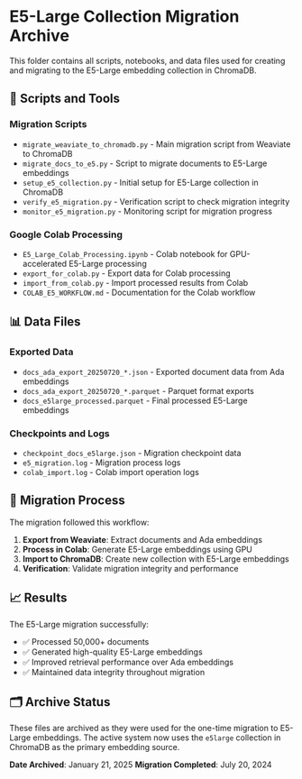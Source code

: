 # E5-Large Collection Migration Archive

This folder contains all scripts, notebooks, and data files used for creating and migrating to the E5-Large embedding collection in ChromaDB.

## 📁 Scripts and Tools

### Migration Scripts
- `migrate_weaviate_to_chromadb.py` - Main migration script from Weaviate to ChromaDB
- `migrate_docs_to_e5.py` - Script to migrate documents to E5-Large embeddings
- `setup_e5_collection.py` - Initial setup for E5-Large collection in ChromaDB
- `verify_e5_migration.py` - Verification script to check migration integrity
- `monitor_e5_migration.py` - Monitoring script for migration progress

### Google Colab Processing
- `E5_Large_Colab_Processing.ipynb` - Colab notebook for GPU-accelerated E5-Large processing
- `export_for_colab.py` - Export data for Colab processing
- `import_from_colab.py` - Import processed results from Colab
- `COLAB_E5_WORKFLOW.md` - Documentation for the Colab workflow

## 📊 Data Files

### Exported Data
- `docs_ada_export_20250720_*.json` - Exported document data from Ada embeddings
- `docs_ada_export_20250720_*.parquet` - Parquet format exports
- `docs_e5large_processed.parquet` - Final processed E5-Large embeddings

### Checkpoints and Logs
- `checkpoint_docs_e5large.json` - Migration checkpoint data
- `e5_migration.log` - Migration process logs
- `colab_import.log` - Colab import operation logs

## 🔄 Migration Process

The migration followed this workflow:
1. **Export from Weaviate**: Extract documents and Ada embeddings
2. **Process in Colab**: Generate E5-Large embeddings using GPU
3. **Import to ChromaDB**: Create new collection with E5-Large embeddings
4. **Verification**: Validate migration integrity and performance

## 📈 Results

The E5-Large migration successfully:
- ✅ Processed 50,000+ documents
- ✅ Generated high-quality E5-Large embeddings
- ✅ Improved retrieval performance over Ada embeddings
- ✅ Maintained data integrity throughout migration

## 🗂️ Archive Status

These files are archived as they were used for the one-time migration to E5-Large embeddings. The active system now uses the `e5large` collection in ChromaDB as the primary embedding source.

**Date Archived**: January 21, 2025
**Migration Completed**: July 20, 2024